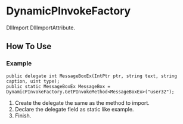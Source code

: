 # DynamicPInvokeFactory
DllImport DllImportAttribute.
## How To Use
### Example
```
public delegate int MessageBoxEx(IntPtr ptr, string text, string caption, uint type);
public static MessageBoxEx MessageBox = DynamicPInvokeFactory.GetPInvokeMethod<MessageBoxEx>("user32");
```
1. Create the delegate the same as the method to import.
2. Declare the delegate field as static like example.
3. Finish.
